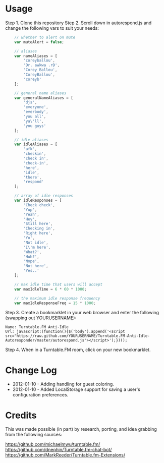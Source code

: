 Usage
=====

Step 1. Clone this repository
Step 2. Scroll down in autorespond.js and change the following vars to suit your needs:

```javascript
    // whether to alert on mute
    var muteAlert = false;

    // aliases
    var nameAliases = [
        'coreyballou',
        'Dr. awkwa .rD',
        'Corey Ballou',
        'CoreyBallou',
        'coreyb'
    ];

    // general name aliases
    var generalNameAliases = [
        'djs',
        'everyone',
        'everbody',
        'you all',
        'ya\'ll',
        'you guys'
    ];

    // idle aliases
    var idleAliases = [
        'afk',
        'checkin',
        'check in',
        'check-in',
        'here',
        'idle',
        'there',
        'respond'
    ];

    // array of idle responses
    var idleResponses = [
        'Check check',
        'Yup',
        'Yeah',
        'Hey',
        'Still here',
        'Checking in',
        'Right here',
        'Yo',
        'Not idle',
        'I\'m here',
        'What?',
        'Huh?',
        'Nope',
        'Not here',
        'Yes..'
    ];

    // max idle time that users will accept
    var maxIdleTime = 6 * 60 * 1000;

    // the maximum idle response frequency
    var maxIdleResponseFreq = 15 * 1000;
```
Step 3. Create a bookmarklet in your web browser and enter the following (swapping out YOURUSERNAME):

```
Name: Turntable.FM Anti-Idle
Url: javascript:(function(){$('body').append('<script src="https://raw.github.com/YOURUSERNAME/Turntable.FM-Anti-Idle-Autoresponder/master/autorespond.js"></script>');})();
```

Step 4. When in a Turntable.FM room, click on your new bookmarklet.

Change Log
==========

* 2012-01-10 - Adding handling for guest coloring.
* 2012-01-10 - Added LocalStorage support for saving a user's configuration preferences.

Credits
=======
This was made possible (in part) by research, porting, and idea grabbing from the following sources:

https://github.com/michaelmwu/turntable.fm/
https://github.com/dnephin/Turntable.fm-chat-bot/
https://github.com/MarkReeder/Turntable.fm-Extensions/
